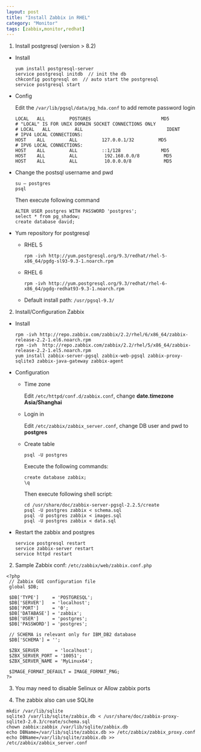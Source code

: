 ```yaml
---
layout: post
title: "Install Zabbix in RHEL"
category: "Monitor"
tags: [zabbix,monitor,redhat]
---
```


1. Install postgresql (version > 8.2)
  - Install
   
    ```
    yum install postgresql-server
    service postgresql initdb  // init the db
    chkconfig postgresql on  // auto start the postgresql
    service postgresql start
    ```

  - Config

    Edit the `/var/lib/pgsql/data/pg_hda.conf` to add remote password login

    ```
    LOCAL   ALL         POSTGRES                          MD5
    # "LOCAL" IS FOR UNIX DOMAIN SOCKET CONNECTIONS ONLY
    # LOCAL   ALL         ALL                               IDENT
    # IPV4 LOCAL CONNECTIONS:
    HOST    ALL         ALL         127.0.0.1/32         MD5
    # IPV6 LOCAL CONNECTIONS:
    HOST    ALL         ALL         ::1/128               MD5
    HOST    ALL         ALL          192.168.0.0/8         MD5
    HOST    ALL         ALL          10.0.0.0/8            MD5
    ```

  - Change the postsql username and pwd

    ```
    su – postgres
    psql
    ```

    Then execute following command

    ```
    ALTER USER postgres WITH PASSWORD 'postgres';
    select * from pg_shadow;
    create database david;
    ```

  - Yum repository for postgresql

    - RHEL 5
    
      ```
      rpm -ivh http://yum.postgresql.org/9.3/redhat/rhel-5-x86_64/pgdg-sl93-9.3-1.noarch.rpm
      ```

    - RHEL 6

      ```
      rpm -ivh http://yum.postgresql.org/9.3/redhat/rhel-6-x86_64/pgdg-redhat93-9.3-1.noarch.rpm
      ```

    - Default install path: `/usr/pgsql-9.3/`
    

2. Install/Configuration Zabbix
  
  - Install 

    ```
    rpm -ivh http://repo.zabbix.com/zabbix/2.2/rhel/6/x86_64/zabbix-release-2.2-1.el6.noarch.rpm
    rpm -ivh  http://repo.zabbix.com/zabbix/2.2/rhel/5/x86_64/zabbix-release-2.2-1.el5.noarch.rpm
    yum install zabbix-server-pgsql zabbix-web-pgsql zabbix-proxy-sqlite3 zabbix-java-gateway zabbix-agent
    ```

  - Configuration

    - Time zone
      
      Edit `/etc/httpd/conf.d/zabbix.conf`, change **date.timezone Asia/Shanghai**

    - Login in
      
      Edit `/etc/zabbix/zabbix_server.conf`, change DB user and pwd to **postgres**

    - Create table

      ```
      psql -U postgres
      ```

      Execute the following commands:

      ```
      create database zabbix;
      \q
      ```

      Then execute following shell script:

      ```
      cd /usr/share/doc/zabbix-server-pgsql-2.2.5/create
      psql -U postgres zabbix < schema.sql
      psql -U postgres zabbix < images.sql
      psql -U postgres zabbix < data.sql
      ```

  - Restart the zabbix and postgres
  
    ```
    service postgresql restart
    service zabbix-server restart
    service httpd restart 
    ``` 

2. Sample Zabbix conf: `/etc/zabbix/web/zabbix.conf.php`

  ```
  <?php
   // Zabbix GUI configuration file
   global $DB;

   $DB['TYPE']     = 'POSTGRESQL';
   $DB['SERVER']   = 'localhost';
   $DB['PORT']     = '0';
   $DB['DATABASE'] = 'zabbix';
   $DB['USER']     = 'postgres';
   $DB['PASSWORD'] = 'postgres';
   
   // SCHEMA is relevant only for IBM_DB2 database
   $DB['SCHEMA'] = '';
   
   $ZBX_SERVER      = 'localhost';
   $ZBX_SERVER_PORT = '10051';
   $ZBX_SERVER_NAME = 'MyLinux64';
   
   $IMAGE_FORMAT_DEFAULT = IMAGE_FORMAT_PNG;
  ?>
  ```

3. You may need to disable Selinux or Allow zabbix ports

4. The zabbix also can use SQLite

  ```
  mkdir /var/lib/sqlite
  sqlite3 /var/lib/sqlite/zabbix.db < /usr/share/doc/zabbix-proxy-sqlite3-2.0.3/create/schema.sql 
  chown zabbix:zabbix /var/lib/sqlite/zabbix.db
  echo DBName=/var/lib/sqlite/zabbix.db >> /etc/zabbix/zabbix_proxy.conf
  echo DBName=/var/lib/sqlite/zabbix.db >> /etc/zabbix/zabbix_server.conf
  ``` 
